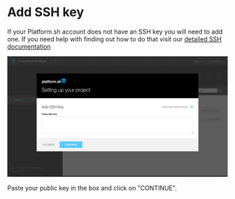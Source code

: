 # Add SSH key

If your Platform.sh account does not have an SSH key you will need to add one.
If you need help with finding out how to do that visit our [detailed 
SSH documentation](https://docs.platform.sh/use-platform/use-SSH.html)

![Setting Up Your Project Add Ssh Key](/images/03-setting-up-your-project-add-ssh-key.gif)

Paste your public key in the box and click on "CONTINUE".